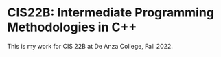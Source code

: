 # CIS22B: Intermediate Programming Methodologies in C++

This is my work for CIS 22B at De Anza College, Fall 2022.
